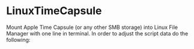 # LinuxTimeCapsule
Mount Apple Time Capsule (or any other SMB storage) into Linux File Manager with one line in terminal. In order to adjust the script data do the following:
